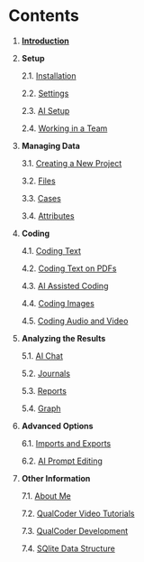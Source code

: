 
# Contents

1. __[Introduction](https://github.com/ccbogel/QualCoder/wiki)__

2. __Setup__

     2.1. [Installation](https://github.com/ccbogel/QualCoder/wiki/2.1.-Installation)

     2.2. [Settings](https://github.com/ccbogel/QualCoder/wiki/2.2.-Settings)

     2.3. [AI Setup](https://github.com/ccbogel/QualCoder/wiki/2.3.-AI-Setup)

     2.4. [Working in a Team](https://github.com/ccbogel/QualCoder/wiki/2.4.-Working-in-a-Team)

3. __Managing Data__

     3.1. [Creating a New Project](https://github.com/ccbogel/QualCoder/wiki/3.1.-Creating-a-New-Project)

     3.2. [Files](https://github.com/ccbogel/QualCoder/wiki/3.2.-Files)

     3.3. [Cases](https://github.com/ccbogel/QualCoder/wiki/3.3.-Cases)

     3.4. [Attributes](https://github.com/ccbogel/QualCoder/wiki/3.4.-Attributes)

4. __Coding__

     4.1. [Coding Text](https://github.com/ccbogel/QualCoder/wiki/4.1.-Coding-Text)

     4.2. [Coding Text on PDFs](https://github.com/ccbogel/QualCoder/wiki/4.2.-Coding-Text-on-PDFs)

     4.3. [AI Assisted Coding](https://github.com/ccbogel/QualCoder/wiki/4.3.-AI-Assisted-Coding)

     4.4. [Coding Images](https://github.com/ccbogel/QualCoder/wiki/4.4.-Coding-Images)

     4.5. [Coding Audio and Video](https://github.com/ccbogel/QualCoder/wiki/4.5.-Coding-Audio-and-Video)

5. __Analyzing the Results__

     5.1. [AI Chat](https://github.com/ccbogel/QualCoder/wiki/5.1.-AI-Chat)

     5.2. [Journals](https://github.com/ccbogel/QualCoder/wiki/5.2.-Journals)

     5.3. [Reports](https://github.com/ccbogel/QualCoder/wiki/5.3.-Reports)

     5.4. [Graph](https://github.com/ccbogel/QualCoder/wiki/5.4.-Graph)

6. __Advanced Options__

     6.1. [Imports and Exports](https://github.com/ccbogel/QualCoder/wiki/6.1.-Imports-and-Exports)

     6.2. [AI Prompt Editing](https://github.com/ccbogel/QualCoder/wiki/6.2.-AI-Prompt-Editing)

7. __Other Information__

     7.1. [About Me](https://github.com/ccbogel/QualCoder/wiki/7.1.-About-Me)

     7.2. [QualCoder Video Tutorials](https://github.com/ccbogel/QualCoder/wiki/7.2.-QualCoder-Video-Tutorials)

     7.3. [QualCoder Development](https://github.com/ccbogel/QualCoder/wiki/7.3.-QualCoder-Development)

     7.4. [SQlite Data Structure](https://github.com/ccbogel/QualCoder/wiki/7.4.-SQlite-Data-Structure)

